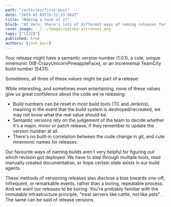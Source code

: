 ```yaml
---
path: "/articles/first-post"
date: "2019-01-03T15:12:33.962Z"
title: "Making a hash of it"
blurb: "At Xero, there's lots of different ways of naming releases for production web services."
cover_image: ../../images/gatsby-astronaut.png
tags: ["CI/CD"]
published: true
authors: [josh_barr]
---
```



Your release might have a semantic version number (1.0.1), a cute, unique mnemonic (XB-CrazyUnicornPineappleFace), or an incremental TeamCity build number (5431).

Sometimes, all three of these values might be part of a release:

While interesting, and sometimes even entertaining, none of these values give us great confidence about the code we're releasing:

* Build numbers can be reset in most build tools (TC and Jenkins), meaning in the event that the build system is destroyed/recreated, we may not know what the real value should be.
* Semantic versions rely on the judgement of the team to decide whether it's a major, minor or patch release, if they remember to update the version number at all.
* There's no built-in correlation between the code change in git, and cute mnemonic names for releases.

Our favourite ways of naming builds aren't very helpful for figuring out which revision got deployed. We have to step through multiple tools, read manually created documentation, or hope certain state exists in our build agents.

These methods of versioning releases also disclose a bias towards one-off, infrequent, or remarkable events, rather than a boring, repeatable process. And we want our releases to be boring. You're probably familiar with the immutable infrastructure principle, "treat servers like cattle, not like pets" . The same can be said of release versions.


